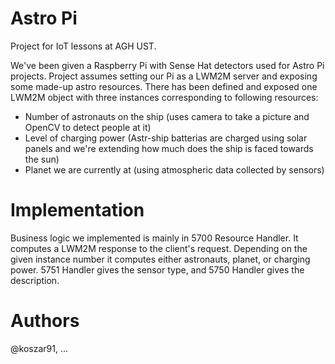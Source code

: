 # Astro Pi
Project for IoT lessons at AGH UST.

We've been given a Raspberry Pi with Sense Hat detectors used for Astro Pi projects.
Project assumes setting our Pi as a LWM2M server and exposing some made-up astro resources.
There has been defined and exposed one LWM2M object with three instances corresponding to following resources:
- Number of astronauts on the ship (uses camera to take a picture and OpenCV to detect people at it)
- Level of charging power (Astr-ship batterias are charged using solar panels and we're extending how much does the ship is faced towards the sun)
- Planet we are currently at (using atmospheric data collected by sensors)

# Implementation
Business logic we implemented is mainly in 5700 Resource Handler. It computes a LWM2M response to the client's request.
Depending on the given instance number it computes either astronauts, planet, or charging power.
5751 Handler gives the sensor type, and 5750 Handler gives the description.

# Authors
@koszar91, ...

